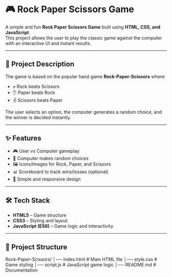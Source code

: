 # 🎮 Rock Paper Scissors Game

A simple and fun **Rock Paper Scissors Game** built using **HTML, CSS, and JavaScript**.  
This project allows the user to play the classic game against the computer with an interactive UI and instant results.

---

## 📖 Project Description

The game is based on the popular hand game **Rock-Paper-Scissors** where:
- ✊ Rock beats Scissors  
- ✋ Paper beats Rock  
- ✌️ Scissors beats Paper  

The user selects an option, the computer generates a random choice, and the winner is decided instantly.

---

## ✨ Features
- 🎮 User vs Computer gameplay  
- 🔀 Computer makes random choices  
- 🖼️ Icons/Images for Rock, Paper, and Scissors  
- 📊 Scoreboard to track wins/losses (optional)  
- 🎨 Simple and responsive design  

---

## 🛠️ Tech Stack
- **HTML5** – Game structure  
- **CSS3** – Styling and layout  
- **JavaScript (ES6)** – Game logic and interactivity  

---

## 📂 Project Structure
Rock-Paper-Scissors/ │── index.html       # Main HTML file │── style.css        # Game styling │── script.js        # JavaScript game logic │── README.md        # Documentation
